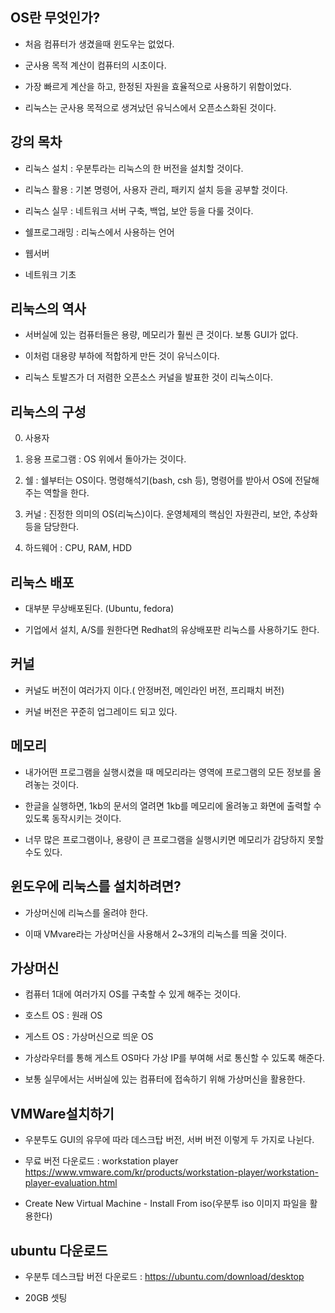 

## OS란 무엇인가?

- 처음 컴퓨터가 생겼을때 윈도우는 없었다. 

- 군사용 목적 계산이 컴퓨터의 시초이다.

- 가장 빠르게 계산을 하고, 한정된 자원을 효율적으로 사용하기 위함이었다.

- 리눅스는 군사용 목적으로 생겨났던 유닉스에서 오픈소스화된 것이다.

## 강의 목차

- 리눅스 설치 : 우분투라는 리눅스의 한 버전을 설치할 것이다.

- 리눅스 활용 : 기본 명령어, 사용자 관리, 패키지 설치 등을 공부할 것이다.

- 리눅스 실무 : 네트워크 서버 구축, 백업, 보안 등을 다룰 것이다.

- 쉘프로그래밍 : 리눅스에서 사용하는 언어

- 웹서버

- 네트워크 기초

## 리눅스의 역사
- 서버실에 있는 컴퓨터들은 용량, 메모리가 훨씬 큰 것이다. 보통 GUI가 없다. 

- 이처럼 대용량 부하에 적합하게 만든 것이 유닉스이다.

- 리눅스 토발즈가 더 저렴한 오픈소스 커널을 발표한 것이 리눅스이다.

## 리눅스의 구성
0. 사용자

1. 응용 프로그램 : OS 위에서 돌아가는 것이다.

2. 쉘 : 쉘부터는 OS이다. 명령해석기(bash, csh 등), 명령어를 받아서 OS에 전달해주는 역할을 한다.

3. 커널 : 진정한 의미의 OS(리눅스)이다. 운영체제의 핵심인 자원관리, 보안, 추상화 등을 담당한다.

4. 하드웨어 : CPU, RAM, HDD


## 리눅스 배포
- 대부분 무상배포된다. (Ubuntu, fedora)

- 기업에서 설치, A/S를 원한다면 Redhat의 유상배포판 리눅스를 사용하기도 한다.

## 커널

- 커널도 버전이 여러가지 이다.( 안정버전, 메인라인 버전, 프리패치 버전)

- 커널 버전은 꾸준히 업그레이드 되고 있다.

## 메모리
- 내가어떤 프로그램을 실행시켰을 때 메모리라는 영역에 프로그램의 모든 정보를 올려놓는 것이다.

- 한글을 실행하면, 1kb의 문서의 열려면 1kb를 메모리에 올려놓고 화면에 출력할 수 있도록 동작시키는 것이다.

- 너무 많은 프로그램이나, 용량이 큰 프로그램을 실행시키면 메모리가 감당하지 못할 수도 있다.


## 윈도우에 리눅스를 설치하려면?
- 가상머신에 리눅스를 올려야 한다.

- 이때 VMvare라는 가상머신을 사용해서 2~3개의 리눅스를 띄울 것이다.

## 가상머신

- 컴퓨터 1대에 여러가지 OS를 구축할 수 있게 해주는 것이다.

- 호스트 OS : 원래 OS

- 게스트 OS : 가상머신으로 띄운 OS

- 가상라우터를 통해 게스트 OS마다 가상 IP를 부여해 서로 통신할 수 있도록 해준다.

- 보통 실무에서는 서버실에 있는 컴퓨터에 접속하기 위해 가상머신을 활용한다.

## VMWare설치하기
- 우분투도 GUI의 유무에 따라 데스크탑 버전, 서버 버전 이렇게 두 가지로 나뉜다.

- 무료 버전 다운로드 : workstation player https://www.vmware.com/kr/products/workstation-player/workstation-player-evaluation.html

- Create New Virtual Machine - Install From iso(우분투 iso 이미지 파일을 활용한다)


## ubuntu 다운로드

- 우분투 데스크탑 버전 다운로드 : https://ubuntu.com/download/desktop

- 20GB 셋팅
